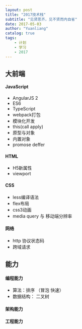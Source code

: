 ```yaml
---
layout: post
title: "2017技术栈"
subtitle: "见贤思齐，见不贤而内自省"
date: 2017-05-03
author: "Yuanliang"
catalog: true
tags:
	- 计划
	- 学习
	- 2017
---
```


## 大前端

#### JavaScript
- AngularJS 2
- ES6
- TypeScript
- webpack打包
- 模块化开发
- this(call apply)
- 原型与对象
- 内置对象
- promose deffer


#### HTML
- H5新属性
- viewport

#### CSS
- less编译语法
- flex布局
- css3动画
- media query 与 移动端分辨率

#### 网络
- http 协议状态码
- 跨域请求
      
## 能力

#### 编程能力
- 算法：排序 （冒泡 快速）
- 数据结构： 二叉树

#### 架构能力

#### 工程能力

 

